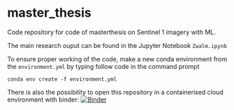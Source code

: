 # master_thesis
Code repository for code of masterthesis on Sentinel 1 imagery with ML.

The main research ouput can be found in the Jupyter Notebook `Zwalm.ipynb`

To ensure proper working of the code, make a new conda environment from the `environment.yml` by typing follow code in the command prompt
```
conda env create -f environment.yml
```

There is also the possibility to open this repository in a containerised cloud environment with binder:
 [![Binder](https://mybinder.org/badge_logo.svg)](https://mybinder.org/v2/gh/olivierbonte/master_thesis/HEAD)

